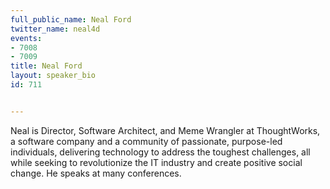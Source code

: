 ---
full_public_name: Neal Ford
twitter_name: neal4d
events:
- 7008
- 7009
title: Neal Ford
layout: speaker_bio
id: 711

---
Neal is Director, Software Architect, and Meme Wrangler at ThoughtWorks, a software company and a community of passionate, purpose-led individuals, delivering technology to address the toughest challenges, all while seeking to revolutionize the IT industry and create positive social change. He speaks at many conferences.
